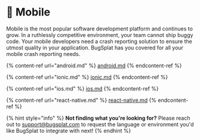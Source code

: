 # 📱 Mobile

Mobile is the most popular software development platform and continues to grow. In a ruthlessly competitive environment, your team cannot ship buggy code. Your mobile developers need a crash reporting solution to ensure the utmost quality in your application. BugSplat has you covered for all your mobile crash reporting needs.

{% content-ref url="android.md" %}
[android.md](android.md)
{% endcontent-ref %}

{% content-ref url="ionic.md" %}
[ionic.md](ionic.md)
{% endcontent-ref %}

{% content-ref url="ios.md" %}
[ios.md](ios.md)
{% endcontent-ref %}

{% content-ref url="react-native.md" %}
[react-native.md](react-native.md)
{% endcontent-ref %}



{% hint style="info" %}
**Not finding what you're looking for?**  Please reach out to [support@bugsplat.com](mailto:support@bugsplat.com) to request the language or environment you'd like BugSplat to integrate with next!
{% endhint %}
